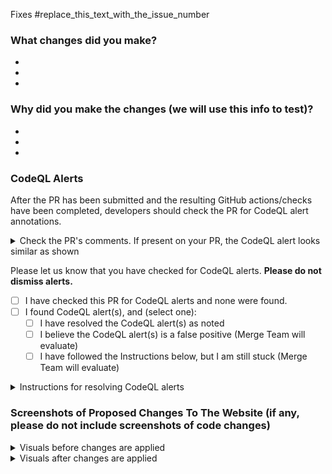 <!--  Important! Add the number of the issue you worked on  --> 
Fixes #replace_this_text_with_the_issue_number

### What changes did you make?
<!-- Note: add lines if needed, and remove any unused lines -->  
  - 
  - 
  - 

### Why did you make the changes (we will use this info to test)?
<!-- Note: add lines if needed, and remove any unused lines -->  
  - 
  - 
  - 

<h3>CodeQL Alerts</h3>


After the PR has been submitted and the resulting GitHub actions/checks have been completed, developers should check the PR for CodeQL alert annotations.


<details><summary>Check the PR's comments. If present on your PR, the CodeQL alert looks similar as shown</summary>
  
![Screenshot 2024-10-28 154514](https://github.com/user-attachments/assets/ea66c586-c14c-45fd-8705-1c116224e704)


</details>

Please let us know that you have checked for CodeQL alerts. **Please do not dismiss alerts.**
- [ ] I have checked this PR for CodeQL alerts and none were found.
- [ ] I found CodeQL alert(s), and (select one):
   - [ ] I have resolved the CodeQL alert(s) as noted
   - [ ] I believe the CodeQL alert(s) is a false positive (Merge Team will evaluate)
   - [ ] I have followed the Instructions below, but I am still stuck (Merge Team will evaluate)

<details><summary>Instructions for resolving CodeQL alerts</summary>

If CodeQL alert/annotations appear, refer to [How to Resolve CodeQL alerts](https://github.com/hackforla/website/issues/6463#issuecomment-2002573270).  

In general, CodeQL alerts should be resolved prior to PR reviews and merging

</details>

### Screenshots of Proposed Changes To The Website (if any, please do not include screenshots of code changes)
<!-- Notes: 
  - If there are no visual changes to the website, delete all of the script below and replace with "- No visual changes to the website"
  - If there are visual changes to the website, include the 'before' and 'after' screenshots below. 
  - If your images are too big, use the <img src="" width="" length="" />  syntax instead of ![image](link) to format the images
  - If images are not loading properly, you might need to double check the syntax or add a newline after the closing </summary> tag 
 --> 

<details>
<summary>Visuals before changes are applied</summary>

![image](Paste_Your_Image_Link_Here_After_Attaching_Files)

</details>

<details>
<summary>Visuals after changes are applied</summary>
  
![image](Paste_Your_Image_Link_Here_After_Attaching_Files)

</details>
